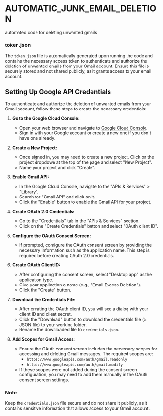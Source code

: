 # AUTOMATIC_JUNK_EMAIL_DELETION
automated code for deleting unwanted gmails

### token.json

The `token.json` file is automatically generated upon running the code and contains the necessary access token to authenticate and authorize the deletion of unwanted emails from your Gmail account. Ensure this file is securely stored and not shared publicly, as it grants access to your email account.


## Setting Up Google API Credentials

To authenticate and authorize the deletion of unwanted emails from your Gmail account, follow these steps to create the necessary credentials:

1. **Go to the Google Cloud Console:**
   - Open your web browser and navigate to [Google Cloud Console](https://accounts.google.com/AddSession/signinchooser?service=cloudconsole&osid=1&continue=https%3A%2F%2Fconsole.cloud.google.com%2Fapis%2Fdashboard%3Fproject%3Demail-excess-deletion%26pageState%3D(%2522duration%2522%3A(%2522groupValue%2522%3A%2522P30D%2522%2C%2522customValue%2522%3Anull))&hl=en_GB&ddm=0&flowName=GlifWebSignIn&flowEntry=AddSession).
   - Sign in with your Google account or create a new one if you don't have one already.

2. **Create a New Project:**
   - Once signed in, you may need to create a new project. Click on the project dropdown at the top of the page and select "New Project".
   - Name your project and click "Create".

3. **Enable Gmail API:**
   - In the Google Cloud Console, navigate to the "APIs & Services" > "Library".
   - Search for "Gmail API" and click on it.
   - Click the "Enable" button to enable the Gmail API for your project.

4. **Create OAuth 2.0 Credentials:**
   - Go to the "Credentials" tab in the "APIs & Services" section.
   - Click on the "Create Credentials" button and select "OAuth client ID".

5. **Configure the OAuth Consent Screen:**
   - If prompted, configure the OAuth consent screen by providing the necessary information such as the application name. This step is required before creating OAuth 2.0 credentials.

6. **Create OAuth Client ID:**
   - After configuring the consent screen, select "Desktop app" as the application type.
   - Give your application a name (e.g., "Email Excess Deletion").
   - Click the "Create" button.

7. **Download the Credentials File:**
   - After creating the OAuth client ID, you will see a dialog with your client ID and client secret.
   - Click the "Download" button to download the credentials file (a JSON file) to your working folder.
   - Rename the downloaded file to `credentials.json`.

8. **Add Scopes for Gmail Access:**
   - Ensure the OAuth consent screen includes the necessary scopes for accessing and deleting Gmail messages. The required scopes are:
     - `https://www.googleapis.com/auth/gmail.readonly`
     - `https://www.googleapis.com/auth/gmail.modify`
   - If these scopes were not added during the consent screen configuration, you may need to add them manually in the OAuth consent screen settings.

### Note
Keep the `credentials.json` file secure and do not share it publicly, as it contains sensitive information that allows access to your Gmail account.
